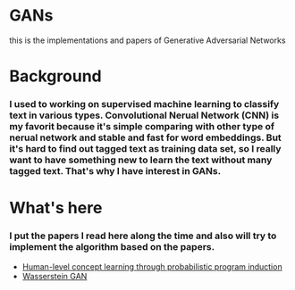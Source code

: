 # GANs
this is the implementations and papers of Generative Adversarial Networks

# Background
### I used to working on supervised machine learning to classify text in various types. Convolutional Nerual Network (CNN) is my favorit because it's simple comparing with other type of nerual network and stable and fast for word embeddings. But it's hard to find out tagged text as training data set, so I really want to have something new to learn the text without many tagged text. That's why I have interest in GANs.

# What's here
### I put the papers I read here along the time and also will try to implement the algorithm based on the papers.
- [Human-level concept learning through probabilistic program induction](https://github.com/winnerineast/GANs/blob/master/Human-level%20concept%20learning%20through%20probabilistic%20program%20induction.pdf)
- [Wasserstein GAN]()